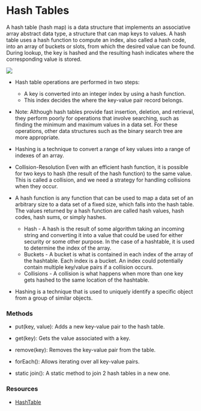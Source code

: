 # Hash Tables

A hash table (hash map) is a data structure that implements an associative array abstract data type, a structure that can map keys to values. A hash table uses a hash function to compute an index, also called a hash code, into an array of buckets or slots, from which the desired value can be found. During lookup, the key is hashed and the resulting hash indicates where the corresponding value is stored.

![](https://hughewilliams.files.wordpress.com/2012/09/450px-hash_table_5_0_1_1_1_1_1_ll-svg.png?w=584)


- Hash table operations are performed in two steps:
    - A key is converted into an integer index by using a hash function.
    - This index decides the where the key-value pair record belongs.

- Note: Although hash tables provide fast insertion, deletion, and retrieval, they perform poorly for operations that involve searching, such as finding the minimum and maximum values in a data set. For these operations, other data structures such as the binary search tree are more appropriate.

- Hashing is a technique to convert a range of key values into a range of indexes of an array.

- Collision-Resolution
Even with an efficient hash function, it is possible for two keys to hash (the result of the hash function) to the same value. This is called a collision, and we need a strategy for handling collisions when they occur.

- A hash function is any function that can be used to map a data set of an arbitrary size to a data set of a fixed size, which falls into the hash table. The values returned by a hash function are called hash values, hash codes, hash sums, or simply hashes.

    - Hash - A hash is the result of some algorithm taking an incoming string and converting it into a value that could be used for either security or some other purpose. In the case of a hashtable, it is used to determine the index of the array.
    - Buckets - A bucket is what is contained in each index of the array of the hashtable. Each index is a bucket. An index could potentially contain multiple key/value pairs if a collision occurs.
    - Collisions - A collision is what happens when more than one key gets hashed to the same location of the hashtable.

- Hashing is a technique that is used to uniquely identify a specific object from a group of similar objects.

###  Methods
- put(key, value): Adds a new key-value pair to the hash table.

- get(key): Gets the value associated with a key.

- remove(key): Removes the key-value pair from the table.

- forEach(): Allows iterating over all key-value pairs.

- static join(): A static method to join 2 hash tables in a new one.

### Resources
- [HashTable](https://codefellows.github.io/common_curriculum/data_structures_and_algorithms/Code_401/class-30/resources/Hashtables.html)